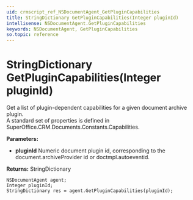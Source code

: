 ```yaml
---
uid: crmscript_ref_NSDocumentAgent_GetPluginCapabilities
title: StringDictionary GetPluginCapabilities(Integer pluginId)
intellisense: NSDocumentAgent.GetPluginCapabilities
keywords: NSDocumentAgent, GetPluginCapabilities
so.topic: reference
---
```


# StringDictionary GetPluginCapabilities(Integer pluginId)

Get a list of plugin-dependent capabilities for a given document archive plugin.<br/>A standard set of properties is defined in SuperOffice.CRM.Documents.Constants.Capabilities.

**Parameters:**
 - **pluginId** Numeric document plugin id, corresponding to the document.archiveProvider id or doctmpl.autoeventid.

**Returns:** StringDictionary

```crmscript
NSDocumentAgent agent;
Integer pluginId;
StringDictionary res = agent.GetPluginCapabilities(pluginId);
```

